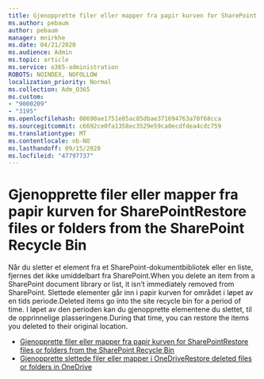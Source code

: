 ```yaml
---
title: Gjenopprette filer eller mapper fra papir kurven for SharePoint
ms.author: pebaum
author: pebaum
manager: mnirkhe
ms.date: 04/21/2020
ms.audience: Admin
ms.topic: article
ms.service: o365-administration
ROBOTS: NOINDEX, NOFOLLOW
localization_priority: Normal
ms.collection: Adm_O365
ms.custom:
- "9000209"
- "3195"
ms.openlocfilehash: 08690ae1751e85ac85dbae371694763a70f68cca
ms.sourcegitcommit: c6692ce0fa1358ec3529e59ca0ecdfdea4cdc759
ms.translationtype: MT
ms.contentlocale: nb-NO
ms.lasthandoff: 09/15/2020
ms.locfileid: "47797737"
---
```

# <a name="restore-files-or-folders-from-the-sharepoint-recycle-bin"></a><span data-ttu-id="9a99f-102">Gjenopprette filer eller mapper fra papir kurven for SharePoint</span><span class="sxs-lookup"><span data-stu-id="9a99f-102">Restore files or folders from the SharePoint Recycle Bin</span></span> 

<span data-ttu-id="9a99f-103">Når du sletter et element fra et SharePoint-dokumentbibliotek eller en liste, fjernes det ikke umiddelbart fra SharePoint.</span><span class="sxs-lookup"><span data-stu-id="9a99f-103">When you delete an item from a SharePoint document library or list, it isn’t immediately removed from SharePoint.</span></span> <span data-ttu-id="9a99f-104">Slettede elementer går inn i papir kurven for området i løpet av en tids periode.</span><span class="sxs-lookup"><span data-stu-id="9a99f-104">Deleted items go into the site recycle bin for a period of time.</span></span> <span data-ttu-id="9a99f-105">I løpet av den perioden kan du gjenopprette elementene du slettet, til de opprinnelige plasseringene.</span><span class="sxs-lookup"><span data-stu-id="9a99f-105">During that time, you can restore the items you deleted to their original location.</span></span>

- [<span data-ttu-id="9a99f-106">Gjenopprette filer eller mapper fra papir kurven for SharePoint</span><span class="sxs-lookup"><span data-stu-id="9a99f-106">Restore files or folders from the SharePoint Recycle Bin</span></span>](https://support.office.com/article/Restore-items-in-the-Recycle-Bin-of-a-SharePoint-site-6df466b6-55f2-4898-8d6e-c0dff851a0be)
- [<span data-ttu-id="9a99f-107">Gjenopprette slettede filer eller mapper i OneDrive</span><span class="sxs-lookup"><span data-stu-id="9a99f-107">Restore deleted files or folders in OneDrive</span></span>](https://support.office.com/article/restore-deleted-files-or-folders-in-onedrive-949ada80-0026-4db3-a953-c99083e6a84f)
